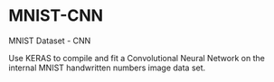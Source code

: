# MNIST-CNN
MNIST Dataset - CNN

Use KERAS to compile and fit a Convolutional Neural Network on the internal MNIST handwritten numbers image data set. 

